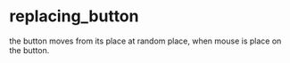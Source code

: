 # replacing_button
the button moves from its place at random place, when mouse is place on the button.
